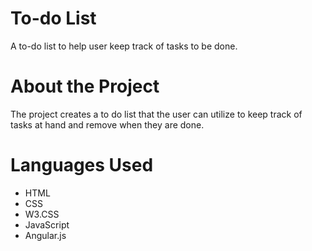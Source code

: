 # To-do List
A to-do list to help user keep track of tasks to be done.

# About the Project
The project creates a to do list that the user can utilize to keep track of tasks at hand and remove when they are done.

# Languages Used
<ul>
  <li>HTML
  <li>CSS
  <li>W3.CSS
  <li>JavaScript
  <li>Angular.js
</ul>
